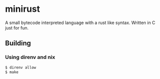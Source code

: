 # minirust

A small bytecode interpreted language with a rust like syntax. Written in C just for fun.

## Building

### Using direnv and nix

```bash
$ direnv allow
$ make
```
